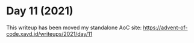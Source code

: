 # Day 11 (2021)

This writeup has been moved my standalone AoC site: https://advent-of-code.xavd.id/writeups/2021/day/11

